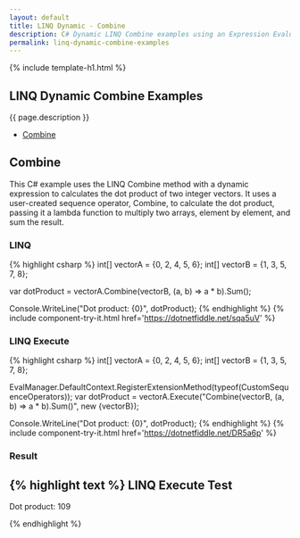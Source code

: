 ```yaml
---
layout: default
title: LINQ Dynamic - Combine
description: C# Dynamic LINQ Combine examples using an Expression Evaluator.
permalink: linq-dynamic-combine-examples
---
```


{% include template-h1.html %}

## LINQ Dynamic Combine Examples
{{ page.description }}

- [Combine](#combine)

## Combine
This C# example uses the LINQ Combine method with a dynamic expression to calculates the dot product of two integer vectors. It uses a user-created sequence operator, Combine, to calculate the dot product, passing it a lambda function to multiply two arrays, element by element, and sum the result.

### LINQ
{% highlight csharp %}
int[] vectorA = {0, 2, 4, 5, 6};
int[] vectorB = {1, 3, 5, 7, 8};

var dotProduct = vectorA.Combine(vectorB, (a, b) => a * b).Sum();

Console.WriteLine("Dot product: {0}", dotProduct);
{% endhighlight %}
{% include  component-try-it.html href='https://dotnetfiddle.net/sqa5uV' %}

### LINQ Execute
{% highlight csharp %}
int[] vectorA = {0, 2, 4, 5, 6};
int[] vectorB = {1, 3, 5, 7, 8};

EvalManager.DefaultContext.RegisterExtensionMethod(typeof(CustomSequenceOperators));
var dotProduct = vectorA.Execute<int>("Combine(vectorB, (a, b) => a * b).Sum()", new {vectorB});

Console.WriteLine("Dot product: {0}", dotProduct);
{% endhighlight %}
{% include  component-try-it.html href='https://dotnetfiddle.net/DR5a6p' %}

### Result
{% highlight text %}
LINQ Execute Test
------------------------------
Dot product: 109

{% endhighlight %}

